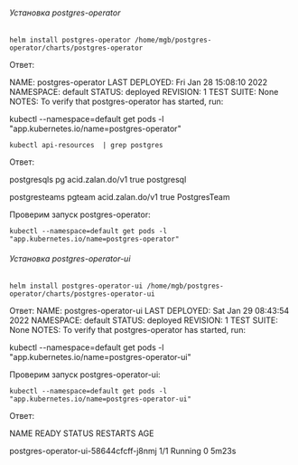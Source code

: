# 

 
 ###### Установка postgres-operator
 ```
 helm install postgres-operator /home/mgb/postgres-operator/charts/postgres-operator
 ```
 Ответ:
 
NAME: postgres-operator
LAST DEPLOYED: Fri Jan 28 15:08:10 2022
NAMESPACE: default
STATUS: deployed
REVISION: 1
TEST SUITE: None
NOTES:
To verify that postgres-operator has started, run:

  kubectl --namespace=default get pods -l "app.kubernetes.io/name=postgres-operator"
```
kubectl api-resources  | grep postgres
```

Ответ:

postgresqls  pg   acid.zalan.do/v1  true         postgresql

postgresteams pgteam acid.zalan.do/v1    true   PostgresTeam

 Проверим запуск postgres-operator:
  ```
  kubectl --namespace=default get pods -l "app.kubernetes.io/name=postgres-operator"
  ```
###### Установка postgres-operator-ui

```
helm install postgres-operator-ui /home/mgb/postgres-operator/charts/postgres-operator-ui
```
Ответ:
NAME: postgres-operator-ui
LAST DEPLOYED: Sat Jan 29 08:43:54 2022
NAMESPACE: default
STATUS: deployed
REVISION: 1
TEST SUITE: None
NOTES:
To verify that postgres-operator has started, run:

  kubectl --namespace=default get pods -l "app.kubernetes.io/name=postgres-operator-ui"
  
  Проверим запуск postgres-operator-ui:
  ```
  kubectl --namespace=default get pods -l "app.kubernetes.io/name=postgres-operator-ui"
  ```
  Ответ:
  
  NAME                                    READY   STATUS    RESTARTS   AGE
  
postgres-operator-ui-58644cfcff-j8nmj   1/1     Running   0          5m23s

  
  
  
  
